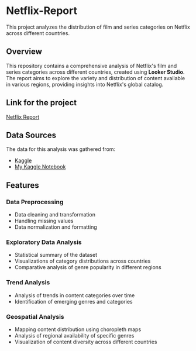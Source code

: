 # Netflix-Report
This project analyzes the distribution of film and series categories on Netflix across different countries.

## Overview
This repository contains a comprehensive analysis of Netflix's film and series categories across different countries, created using **Looker Studio**. The report aims to explore the variety and distribution of content available in various regions, providing insights into Netflix's global catalog.

## Link for the project
[Netflix Report](https://lookerstudio.google.com/s/koKV1XbJmGU)

## Data Sources
The data for this analysis was gathered from:
- [Kaggle](https://www.kaggle.com/)
- [My Kaggle Notebook](https://www.kaggle.com/code/zeynepgkmenstudent/notebook55000f1fe0)

## Features
### Data Preprocessing
- Data cleaning and transformation
- Handling missing values
- Data normalization and formatting

### Exploratory Data Analysis 
- Statistical summary of the dataset
- Visualizations of category distributions across countries
- Comparative analysis of genre popularity in different regions

### Trend Analysis
- Analysis of trends in content categories over time
- Identification of emerging genres and categories

### Geospatial Analysis
- Mapping content distribution using choropleth maps
- Analysis of regional availability of specific genres
- Visualization of content diversity across different countries
